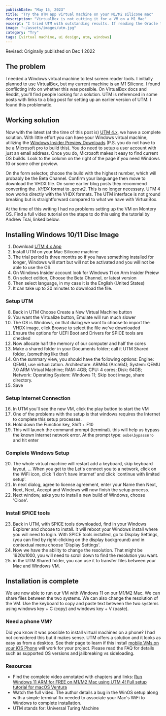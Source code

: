 ```yaml
---
publishDate: "May 15, 2023"
title: "Try the UTM app virtual machine on your M1/M2 silicone mac"
description: "VirtualBox is not cutting it for a VM on a M1 Mac"
excerpt: "I tried UTM with outstanding results. If reading the Oracle tech docs is confusing and exhausting check out this new VM platform with a clean UI."
image: "~/assets/images/utm.jpg"
category: "Try"
tags: [virtual machine, ui design, utm, windows]
---
```

Revised: Originally published on Dec 1 2022
## The problem

I needed a Windows virtual machine to test screen reader tools. I initially planned to use VirtualBox, but my current machine is an M1 Silicone. I found conflicting info on whether this was possible. On VirtualBox docs and Reddit, you'll find people looking for a solution. UTM is referenced in some posts with links to a blog post for setting up an earlier version of UTM. I found this problematic.

## Working solution

Now with the latest (at the time of this post is) [UTM 4.x](https://mac.getutm.app/), we have a complete solution. With little effort you can have your Windows virtual machine, utilizing the [Windows Insider Preview Downloads](<https://www.microsoft.com/en-us/software-download/windowsinsiderpreviewARM64>) (P.S. you do not have to be a Microsoft pro to build this). You do need to setup a user account with just an email address. Once you do, Microsoft makes it easy to find current OS builds. Look to the column on the right of the page if you need Windows 10 or some other preview.

On the form selector, choose the build with the highest number, which will probably be the Beta Channel. Confirm your languange then move to download the VHDX file. On some earlier blog posts they recommend converting the *.VHDX* format to *.qcow2*. This is no longer necessary. UTM 4 now works directly with the VHDX formats. The UTM interface is not ground breaking but is straightforward compared to what we have with VirtualBox.

At the time of this writing I had no problems setting up the VM on Montery OS. Find a full video tutorial on the steps to do this using the tutorial by Andrew Tsai, linked below. 

## Installing Windows 10/11 Disc Image

1. Download [UTM 4.x App](https://mac.getutm.app/)
2. Install UTM on your Mac Silicone machine
3. The trial period is three months so if you have something installed for longer, Windows will start but will not be activated and you will not be able to use the OS. 
4. On Windows Insider account look for Windows 11 on Arm Insider Preiew
5. On select edition, Choose the Beta Channel, or latest version 
6. Then select language, in my case it is the English (United States) 
7. It can take up to 30 minutes to download the file.

### Setup UTM

8. Back in UTM Choose Create a New Virtual Machine button
9. You want the Virtualize button, Emulate will run much slower
10. The OS is Windows, on that dialog we want to choose to import the VHDX image, click Browse to select the file we've downloaded
11. Ensure the options for UEFI Boot and Drivers for SPICE tools are checked
12. Now allocate half the memory of our computer  and half the cores
13. Make a shared folder in your Documents folder; call it UTM Shared folder, (something like that)
14. On the summary view, you should have the following options:
Engine: QEMU, use virtualization. Architecture: ARM64 (Arch64); System: QEMU 7.0 ARM Virtual Machine; RAM: 4GB; CPU: 4 cores; Disk: 64GB; Network: Operating System: Windows 11; Skip boot image, share directory. 
15. Save

### Setup Internet Connection
16. In UTM you'll see the new VM, click the play button to start the VM
17. One of the problems with the setup is that windows requires the Internet to complete this setup processes. 
18. Hold down the Function key, Shift + F10
19. This will launch the command prompt (terminal). this will help us bypass the known internet network error. At the prompt type: `oobe\bypassnro` and hit enter

### Complete Windows Setup

20. The whole virtual machine will restart add a keyboard, skip keyboard layout, ... When you get to the Let's connect you to a network, click on the WiFi icon, click 'I don't have internet' and click 'continue with limited setup'.
21. In next dialog, agree to license agreement, enter your Name then Next, Next, Next, Accept and Windows will now finish the setup process.
22. Next window, asks you to install a new build of Windows, choose 'Close'. 

### Install SPICE tools

23. Back in UTM, with SPICE tools downloaded, find in your Windows Explorer and choose to install. It will reboot your Windows install where you will need to login. With SPICE tools installed, go to Display Settings, (you can find by right-clicking on the display background) and in contextual menu choose 'Display Settings'. 
24. Now we have the ability to change the resolution. That might be 1920x1000, you will need to scroll down to find the resolution you want.
25. in the UTM Shared folder, you can use it to transfer files between your Mac and Windows VM.

## Installation is complete

We are now able to run our VM with Windows 11 on our M1/M2 Mac. We can share files between the two systems. We can also change the resolution of the VM. Use the keyboard to copy and paste text between the two systems using windows key + C (copy) and windows key + V (paste).



### Need a phone VM?

Did you know it was possible to install virtual machines on a phone? I had not considered this but it makes sense. UTM offers a solution and it looks as easy as from a desktop. See their page to learn if this install [mobile VMs on your iOS Phone](https://getutm.app/) will work for your project. Please read the FAQ for details such as supported OS versions and jailbreaking vs sideloading.

### Resources

- Find the complete video annotated with chapters and links: [Run Windows 11 ARM for FREE on M1/M2 Mac using UTM 4! Full setup tutorial for macOS Ventura](https://www.youtube.com/watch?v=KGZMV8IuUtA)
- Watch the full video. The author details a bug in the WinOS setup along with a simple terminal fix needed to associate your Mac's WiFi to Windows to complete installation.
- UTM stands for: Universal Turing Machine
